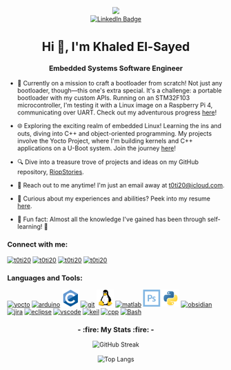 <div id="header" align="center">
  <img src="https://media.giphy.com/media/M9gbBd9nbDrOTu1Mqx/giphy.gif" width="100"/>
</div>
<div id="badges" align="center">
  <a href="https://www.linkedin.com/in/t0ti20/">
    <img src="https://img.shields.io/badge/LinkedIn-blue?style=for-the-badge&logo=linkedin&logoColor=white" alt="LinkedIn Badge"/>
  </a>
</div>
<h1 align="center">Hi 👋, I'm Khaled El-Sayed</h1>
<h3 align="center">Embedded Systems Software Engineer</h3>

- 🚀 Currently on a mission to craft a bootloader from scratch! Not just any bootloader, though—this one's extra special. It's a challenge: a portable bootloader with my custom APIs. Running on an STM32F103 microcontroller, I'm testing it with a Linux image on a Raspberry Pi 4, communicating over UART. Check out my adventurous progress [here](link-to-your-bootloader-repo)!

- 🌐 Exploring the exciting realm of embedded Linux! Learning the ins and outs, diving into C++ and object-oriented programming. My projects involve the Yocto Project, where I'm building kernels and C++ applications on a U-Boot system. Join the journey [here](link-to-your-embedded-linux-repo)!

- 🔍 Dive into a treasure trove of projects and ideas on my GitHub repository, [RiopStories](https://github.com/t0ti20?tab=repositories).

- 📧 Reach out to me anytime! I'm just an email away at [t0ti20@icloud.com](mailto:t0ti20@icloud.com).

- 📄 Curious about my experiences and abilities? Peek into my resume [here](https://drive.google.com/file/d/1ZD1trCyJmoxkgvgIRPBUw184ubzF1-5O/view).

- 🌟 Fun fact: Almost all the knowledge I've gained has been through self-learning! 🚀

<h3 align="left">Connect with me:</h3>
<p align="left">
  <a href="https://twitter.com/t0ti20" target="_blank"><img align="center" src="https://raw.githubusercontent.com/rahuldkjain/github-profile-readme-generator/master/src/images/icons/Social/twitter.svg" alt="t0ti20" height="30" width="40" /></a>
  <a href="https://linkedin.com/in/t0ti20" target="_blank"><img align="center" src="https://raw.githubusercontent.com/rahuldkjain/github-profile-readme-generator/master/src/images/icons/Social/linked-in-alt.svg" alt="t0ti20" height="30" width="40" /></a>
  <a href="https://fb.com/t0ti20" target="_blank"><img align="center" src="https://raw.githubusercontent.com/rahuldkjain/github-profile-readme-generator/master/src/images/icons/Social/facebook.svg" alt="t0ti20" height="30" width="40" /></a>
  <a href="https://instagram.com/t0ti20" target="_blank"><img align="center" src="https://raw.githubusercontent.com/rahuldkjain/github-profile-readme-generator/master/src/images/icons/Social/instagram.svg" alt="t0ti20" height="30" width="40" /></a>
</p>

<h3 align="left">Languages and Tools:</h3>
<p align="left">
  <a href="https://www.yoctoproject.org/" target="_blank" rel="noreferrer"><img src="https://www.yoctoproject.org/wp-content/uploads/sites/32/2023/09/YoctoProject_Logo_RGB_White_small.svg" alt="yocto" width="40" height="40"/></a>
  <a href="https://www.arduino.cc/" target="_blank" rel="noreferrer"><img src="https://cdn.worldvectorlogo.com/logos/arduino-1.svg" alt="arduino" width="40" height="40"/></a>
  <a href="https://www.cprogramming.com/" target="_blank" rel="noreferrer"><img src="https://raw.githubusercontent.com/devicons/devicon/master/icons/c/c-original.svg" alt="c" width="40" height="40"/></a>
  <a href="https://git-scm.com/" target="_blank" rel="noreferrer"><img src="https://www.vectorlogo.zone/logos/git-scm/git-scm-icon.svg" alt="git" width="40" height="40"/></a>
  <a href="https://www.linux.org/" target="_blank" rel="noreferrer"><img src="https://raw.githubusercontent.com/devicons/devicon/master/icons/linux/linux-original.svg" alt="linux" width="40" height="40"/></a>
  <a href="https://www.mathworks.com/" target="_blank" rel="noreferrer"><img src="https://upload.wikimedia.org/wikipedia/commons/2/21/Matlab_Logo.png" alt="matlab" width="40" height="40"/></a>
  <a href="https://www.photoshop.com/en" target="_blank" rel="noreferrer"><img src="https://raw.githubusercontent.com/devicons/devicon/master/icons/photoshop/photoshop-line.svg" alt="photoshop" width="40" height="40"/></a>
  <a href="https://www.python.org" target="_blank" rel="noreferrer"><img src="https://raw.githubusercontent.com/devicons/devicon/master/icons/python/python-original.svg" alt="python" width="40" height="40"/></a>
  <a href="https://obsidian.md/" target="_blank" rel="noreferrer"><img src="https://upload.wikimedia.org/wikipedia/commons/1/10/2023_Obsidian_logo.svg" alt="obsidian" width="40" height="40"/></a>
  <a href="https://www.atlassian.com/software/jira" target="_blank" rel="noreferrer"><img src="https://cdn.worldvectorlogo.com/logos/jira-1.svg" alt="jira" width="40" height="40"/></a>
  <a href="https://www.eclipse.org/" target="_blank" rel="noreferrer"><img src="https://cdn.worldvectorlogo.com/logos/eclipse-11.svg" alt="eclipse" width="40" height="40"/></a>
  <a href="https://code.visualstudio.com/" target="_blank" rel="noreferrer"><img src="https://cdn.worldvectorlogo.com/logos/visual-studio-code-1.svg" alt="vscode" width="40" height="40"/></a>
  <a href="https://www.keil.com/" target="_blank" rel="noreferrer"><img src="https://www.logo.wine/a/logo/Keil_(company)/Keil_(company)-Logo.wine.svg" alt="keil" width="40" height="40"/></a>
  <a href="https://isocpp.org/" target="_blank" rel="noreferrer"><img src="https://cdn.worldvectorlogo.com/logos/c.svg" alt="cpp" width="40" height="40"/></a>
  <a href="https://www.linux.org/" target="_blank" rel="noreferrer"><img src="https://cdn.worldvectorlogo.com/logos/bash-2.svg" alt="Bash" width="40" height="40"/></a>
  <div align="center">
    <h3>- :fire: My Stats :fire: -</h3>
    <img src="http://github-readme-streak-stats.herokuapp.com?user=t0ti20&theme=dark&background=000000" alt="GitHub Streak"><br><br>
    <img src="https://github-readme-stats.vercel.app/api/top-langs/?username=t0ti20&layout=compact&theme=vision-friendly-dark" alt="Top Langs">
  </div>
</p>
